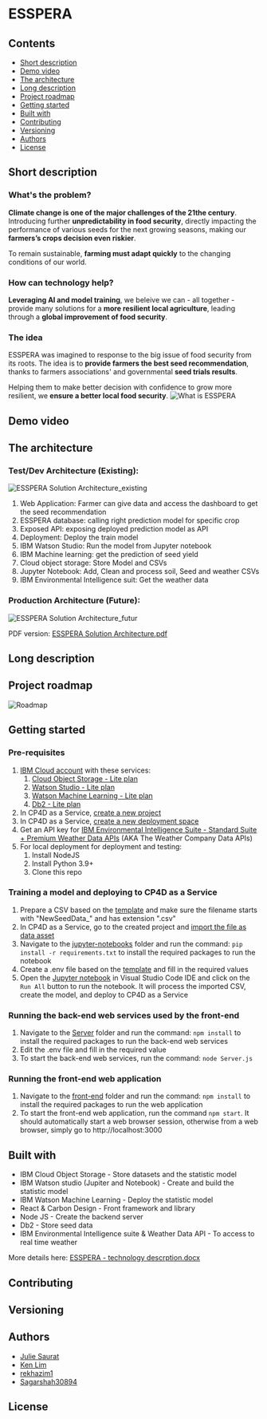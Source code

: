 # ESSPERA

## Contents
- [Short description](https://github.com/Julie-Saurat/perma-challenge#short-description)
- [Demo video](https://github.com/Julie-Saurat/perma-challenge#demo-video)
- [The architecture](https://github.com/Julie-Saurat/perma-challenge#long-description)
- [Long description](https://github.com/Julie-Saurat/perma-challenge#short-description)
- [Project roadmap](https://github.com/Julie-Saurat/perma-challenge#project-roadmap)
- [Getting started](https://github.com/Julie-Saurat/perma-challenge#getting-started)
- [Built with](https://github.com/Julie-Saurat/perma-challenge#built-with)
- [Contributing](https://github.com/Julie-Saurat/perma-challenge#contributing)
- [Versioning](https://github.com/Julie-Saurat/perma-challenge#versioning)
- [Authors](https://github.com/Julie-Saurat/perma-challenge#authors)
- [License](https://github.com/Julie-Saurat/perma-challenge#License)

## Short description

### What's the problem?
**Climate change is one of the major challenges of the 21the century**. Introducing further **unpredictability in food security**, directly impacting the performance of various seeds for the next growing seasons, making our **farmers’s crops decision even riskier**.

To remain sustainable, **farming must adapt quickly** to the changing conditions of our world.

### How can technology help?
**Leveraging AI and model training**, we beleive we can - all together - provide many solutions for a **more resilient local agriculture**, leading through a **global improvement of food security**.

### The idea
ESSPERA was imagined to response to the big issue of food security from its roots. 
The idea is to **provide farmers the best seed recommendation**, thanks to farmers associations' and governmental **seed trials results**. 

Helping them to make better decision with confidence to grow more resilient, we **ensure a better local food security**.
![What is ESSPERA](https://user-images.githubusercontent.com/65171375/198662592-f1c8608e-04fb-462c-986b-edebb51cfe13.png)


## Demo video

## The architecture
### Test/Dev Architecture (Existing):
![ESSPERA Solution Architecture_existing](https://user-images.githubusercontent.com/65171375/198745641-5ad19c36-a26d-401a-a352-2abd926fe616.png)
1. Web Application: Farmer can give data and access the dashboard to get the seed 
recommendation
2. ESSPERA database: calling right prediction model for specific crop 
3. Exposed API: exposing deployed prediction model as API 
4. Deployment: Deploy the train model 
5. IBM Watson Studio: Run the model from Jupyter notebook 
6. IBM Machine learning: get the prediction of seed yield
7. Cloud object storage: Store Model and CSVs
8. Jupyter Notebook: Add, Clean and process soil, Seed and weather CSVs 
9. IBM Environmental Intelligence suit: Get the weather data 

### Production Architecture (Future):
![ESSPERA Solution Architecture_futur](https://user-images.githubusercontent.com/65171375/198745722-92e947f5-b0fd-4436-9e5d-b9dad6fdcd21.png)

PDF version:
[ESSPERA Solution Architecture.pdf](https://github.com/Julie-Saurat/perma-challenge/files/9892291/ESSPERA.Solution.Architecture.pdf)

## Long description

## Project roadmap
![Roadmap](https://user-images.githubusercontent.com/65171375/198656432-5cd834fc-3787-4673-bdb4-ffdd5c99a0af.png)


## Getting started
### Pre-requisites
1. [IBM Cloud account](https://cloud.ibm.com) with these services:
    1. [Cloud Object Storage - Lite plan](https://cloud.ibm.com/objectstorage/create)
    2. [Watson Studio - Lite plan](https://cloud.ibm.com/catalog/services/watson-studio)
    3. [Watson Machine Learning - Lite plan](https://cloud.ibm.com/catalog/services/watson-machine-learning)
    4. [Db2 - Lite plan](https://cloud.ibm.com/catalog/services/db2)
2. In CP4D as a Service, [create a new project](https://dataplatform.cloud.ibm.com/docs/content/wsj/getting-started/projects.html)
3. In CP4D as a Service, [create a new deployment space](https://dataplatform.cloud.ibm.com/docs/content/wsj/analyze-data/ml-space-create.html)
4. Get an API key for [IBM Environmental Intelligence Suite - Standard Suite + Premium Weather Data APIs](https://www.ibm.com/products/environmental-intelligence-suite) (AKA The Weather Company Data APIs)
5. For local deployment for deployment and testing:
    1. Install NodeJS
    2. Install Python 3.9+
    3. Clone this repo
### Training a model and deploying to CP4D as a Service
1. Prepare a CSV based on the [template](jupyter-notebooks/Template%20NewSeedData_Crop_Seed.csv) and make sure the filename starts with "NewSeedData_" and has extension ".csv"
2. In CP4D as a Service, go to the created project and [import the file as data asset](https://dataplatform.cloud.ibm.com/docs/content/wsj/manage-data/add-data-project.html#files)
3. Navigate to the [jupyter-notebooks](jupyter-notebooks) folder and run the command: `pip install -r requirements.txt` to install the required packages to run the notebook
4. Create a .env file based on the [template](jupyter-notebooks/Template%20.env) and fill in the required values
5. Open the [Jupyter notebook](jupyter-notebooks/Seed%20Variant%20Data%20Processing.ipynb) in Visual Studio Code IDE and click on the `Run All` button to run the notebook. It will process the imported CSV, create the model, and deploy to CP4D as a Service
### Running the back-end web services used by the front-end
1. Navigate to the [Server](Server) folder and run the command: `npm install` to install the required packages to run the back-end web services
2. Edit the .env file and fill in the required value
3. To start the back-end web services, run the command: `node Server.js`
### Running the front-end web application
1. Navigate to the [front-end](front-end) folder and run the command: `npm install` to install the required packages to run the web application
2. To start the front-end web application, run the command `npm start`. It should automatically start a web browser session, otherwise from a web browser, simply go to http://localhost:3000

## Built with
- IBM Cloud Object Storage - Store datasets and the statistic model
- IBM Watson studio (Jupiter and Notebook) - Create and build the statistic model
- IBM Watson Machine Learning - Deploy the statistic model
- React & Carbon Design - Front framework and library 
- Node JS - Create the backend server
- Db2 - Store seed data
- IBM Environmental Intelligence suite & Weather Data API - To access to real time weather

More details here:
[ESSPERA - technology descrption.docx](https://github.com/Julie-Saurat/perma-challenge/files/9892319/ESSPERA.-.technology.descrption.docx)

## Contributing


## Versioning


## Authors
- [Julie Saurat](https://github.com/Julie-Saurat)
- [Ken Lim](https://github.com/kenlim1228)
- [rekhazim1](https://github.com/rekhazim1)
- [Sagarshah30894](https://github.com/Sagarshah30894)

## License
